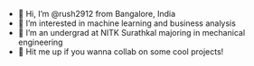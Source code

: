 - 👋 Hi, I’m @rush2912 from Bangalore, India
- 👀 I’m interested in machine learning and business analysis
- 🌱 I’m an undergrad at NITK Surathkal majoring in mechanical engineering
- 🤝 Hit me up if you wanna collab on some cool projects!


<!---
rush2912/rush2912 is a ✨ special ✨ repository because its `README.md` (this file) appears on your GitHub profile.
You can click the Preview link to take a look at your changes.
--->
